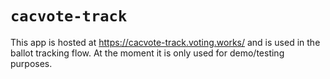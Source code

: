 # `cacvote-track`

This app is hosted at https://cacvote-track.voting.works/ and is used in the
ballot tracking flow. At the moment it is only used for demo/testing purposes.
